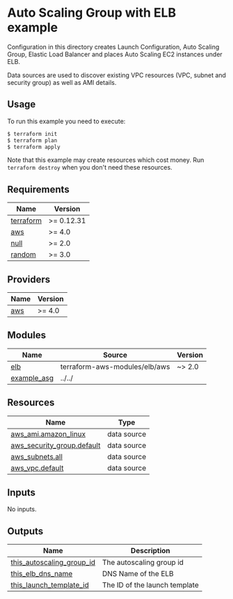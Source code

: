 # Auto Scaling Group with ELB example

Configuration in this directory creates Launch Configuration, Auto Scaling Group, Elastic Load Balancer and places Auto Scaling EC2 instances under ELB.

Data sources are used to discover existing VPC resources (VPC, subnet and security group) as well as AMI details.

## Usage

To run this example you need to execute:

```bash
$ terraform init
$ terraform plan
$ terraform apply
```

Note that this example may create resources which cost money. Run `terraform destroy` when you don't need these resources.

<!-- BEGINNING OF PRE-COMMIT-TERRAFORM DOCS HOOK -->
## Requirements

| Name | Version |
|------|---------|
| <a name="requirement_terraform"></a> [terraform](#requirement\_terraform) | >= 0.12.31 |
| <a name="requirement_aws"></a> [aws](#requirement\_aws) | >= 4.0 |
| <a name="requirement_null"></a> [null](#requirement\_null) | >= 2.0 |
| <a name="requirement_random"></a> [random](#requirement\_random) | >= 3.0 |

## Providers

| Name | Version |
|------|---------|
| <a name="provider_aws"></a> [aws](#provider\_aws) | >= 4.0 |

## Modules

| Name | Source | Version |
|------|--------|---------|
| <a name="module_elb"></a> [elb](#module\_elb) | terraform-aws-modules/elb/aws | ~> 2.0 |
| <a name="module_example_asg"></a> [example\_asg](#module\_example\_asg) | ../../ |  |

## Resources

| Name | Type |
|------|------|
| [aws_ami.amazon_linux](https://registry.terraform.io/providers/hashicorp/aws/latest/docs/data-sources/ami) | data source |
| [aws_security_group.default](https://registry.terraform.io/providers/hashicorp/aws/latest/docs/data-sources/security_group) | data source |
| [aws_subnets.all](https://registry.terraform.io/providers/hashicorp/aws/latest/docs/data-sources/subnets) | data source |
| [aws_vpc.default](https://registry.terraform.io/providers/hashicorp/aws/latest/docs/data-sources/vpc) | data source |

## Inputs

No inputs.

## Outputs

| Name | Description |
|------|-------------|
| <a name="output_this_autoscaling_group_id"></a> [this\_autoscaling\_group\_id](#output\_this\_autoscaling\_group\_id) | The autoscaling group id |
| <a name="output_this_elb_dns_name"></a> [this\_elb\_dns\_name](#output\_this\_elb\_dns\_name) | DNS Name of the ELB |
| <a name="output_this_launch_template_id"></a> [this\_launch\_template\_id](#output\_this\_launch\_template\_id) | The ID of the launch template |
<!-- END OF PRE-COMMIT-TERRAFORM DOCS HOOK -->
